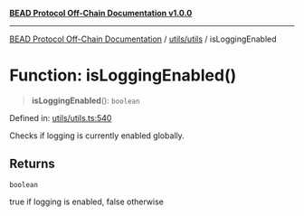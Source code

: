 [**BEAD Protocol Off-Chain Documentation v1.0.0**](../../../README.md)

***

[BEAD Protocol Off-Chain Documentation](../../../modules.md) / [utils/utils](../README.md) / isLoggingEnabled

# Function: isLoggingEnabled()

> **isLoggingEnabled**(): `boolean`

Defined in: [utils/utils.ts:540](https://github.com/cmorgado/Bead-Cardano/blob/24017eb600ede1b71f111ffff6b54d88eb612b06/Aiken/bead/off-chain/utils/utils.ts#L540)

Checks if logging is currently enabled globally.

## Returns

`boolean`

true if logging is enabled, false otherwise
